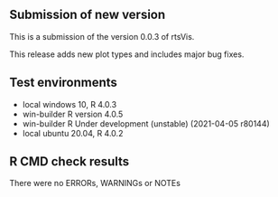 ## Submission of new version
This is a submission of the version 0.0.3 of rtsVis. 

This release adds new plot types and includes major bug fixes.

## Test environments
* local windows 10, R 4.0.3
* win-builder R version 4.0.5
* win-builder R Under development (unstable) (2021-04-05 r80144)
* local ubuntu 20.04, R 4.0.2
## R CMD check results

There were no ERRORs, WARNINGs or NOTEs


